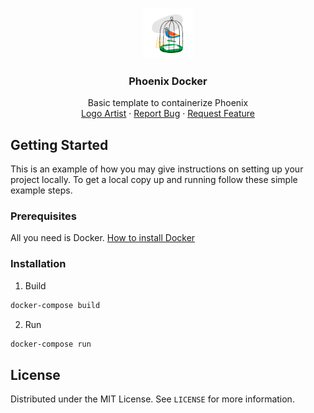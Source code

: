 <!-- PROJECT LOGO -->
<br />
<p align="center">
  <a href="https://github.com/boreddevco/phoenix-docker">
    <img src="logo.png" alt="Logo" width="80" height="80">
  </a>

  <h3 align="center">Phoenix Docker</h3>

  <p align="center">
    Basic template to containerize Phoenix
    <br />
    <a href="https://icons8.com">Logo Artist</a>
    ·
    <a href="https://github.com/boreddevco/phoenix-docker/issues">Report Bug</a>
    ·
    <a href="https://github.com/boreddevco/phoenix-docker/issues">Request Feature</a>
  </p>
</p>

<!-- GETTING STARTED -->
## Getting Started

This is an example of how you may give instructions on setting up your project locally.
To get a local copy up and running follow these simple example steps.

### Prerequisites

All you need is Docker. [How to install Docker](https://docs.docker.com/install/)

### Installation

1. Build
```sh
docker-compose build
```
2. Run
```sh
docker-compose run
```


<!-- LICENSE -->
## License

Distributed under the MIT License. See `LICENSE` for more information.
